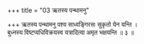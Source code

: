 +++
title = "03 ऋतस्य पन्थामनु"

+++
ऋतस्य पन्थामनु पश्य साध्वङ्गिरसः सुकृतो येन यन्ति ।  
बुध्नस्य विष्टप्यधिविक्रयस्व यत्रादित्या अमृत भक्षयन्ति ॥ ३ ॥